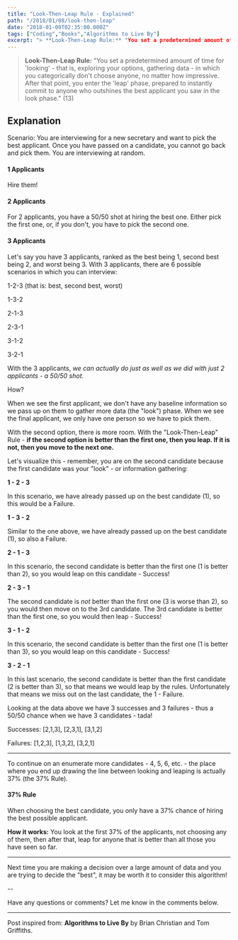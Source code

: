 ```yaml
---
title: "Look-Then-Leap Rule - Explained"
path: "/2018/01/08/look-then-leap"
date: "2018-01-09T02:35:00.000Z"
tags: ["Coding","Books","Algorithms to Live By"]
excerpt: "> **Look-Then-Leap Rule:** "You set a predetermined amount of time for 'looking' - that is, exploring your options, gathering data - in which you categorically don't choose anyone, no matter how..."
---
```


> **Look-Then-Leap Rule:** "You set a predetermined amount of time for 'looking' - that is, exploring your options, gathering data - in which you categorically don't choose anyone, no matter how impressive. After that point, you enter the 'leap' phase, prepared to instantly commit to anyone who outshines the best applicant you saw in the look phase." (13)

## Explanation

Scenario: You are interviewing for a new secretary and want to pick the best applicant. Once you have passed on a candidate, you cannot go back and pick them. You are interviewing at random.

#### 1 Applicants

Hire them!

#### 2 Applicants

For 2 applicants, you have a 50/50 shot at hiring the best one. Either pick the first one, or, if you don't, you have to pick the second one.

#### 3 Applicants

Let's say you have 3 applicants, ranked as the best being 1, second best being 2, and worst being 3. With 3 applicants, there are 6 possible scenarios in which you can interview:

1-2-3 (that is: best, second best, worst)

1-3-2

2-1-3

2-3-1

3-1-2

3-2-1

With the 3 applicants, *we can actually do just as well as we did with just 2 applicants - a 50/50 shot.*

How?

When we see the first applicant, we don't have any baseline information so we pass up on them to gather more data (the "look") phase. When we see the final applicant, we only have one person so we have to pick them.

With the second option, there is more room. With the "Look-Then-Leap" Rule - **if the second option is better than the first one, then you leap. If it is not, then you move to the next one.**

Let's visualize this - remember, you are on the second candidate because the first candidate was your "look" - or information gathering:

**1 - 2 - 3**

In this scenario, we have already passed up on the best candidate (1), so this would be a Failure.

**1 - 3 - 2**

Similar to the one above, we have already passed up on the best candidate (1), so also a Failure.

**2 - 1 - 3**

In this scenario, the second candidate is better than the first one (1 is better than 2), so you would leap on this candidate - Success!

**2 - 3 - 1**

The second candidate is *not* better than the first one (3 is worse than 2), so you would then move on to the 3rd candidate. The 3rd candidate is better than the first one, so you would then leap - Success!

**3 - 1 - 2**

In this scenario, the second candidate is better than the first one (1 is better than 3), so you would leap on this candidate - Success!

**3 - 2 - 1**

In this last scenario, the second candidate is better than the first candidate (2 is better than 3), so that means we would leap by the rules. Unfortunately that means we miss out on the last candidate, the 1 - Failure.

Looking at the data above we have 3 successes and 3 failures - thus a 50/50 chance when we have 3 candidates - tada!

Successes: [2,1,3], [2,3,1], [3,1,2]

Failures: [1,2,3], [1,3,2], [3,2,1]

---

To continue on an enumerate more candidates - 4, 5, 6, etc. - the place where you end up drawing the line between looking and leaping is actually 37% (the 37% Rule).

#### 37% Rule

When choosing the best candidate, you only have a 37% chance of hiring the best possible applicant.

**How it works:** You look at the first 37% of the applicants, not choosing any of them, then after that, leap for anyone that is better than all those you have seen so far.

---

Next time you are making a decision over a large amount of data and you are trying to decide the "best", it may be worth it to consider this algorithm!

--

Have any questions or comments? Let me know in the comments below.

---

Post inspired from: **Algorithms to Live By** by Brian Christian and Tom Griffiths.
